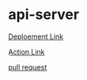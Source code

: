 # api-server
[Deploement Link ](https://api-server-4w55.onrender.com/)

[ِAction Link ](https://github.com/jadaan96/api-server/actions)

[pull request ](https://github.com/jadaan96/api-server/pull/7)

 
